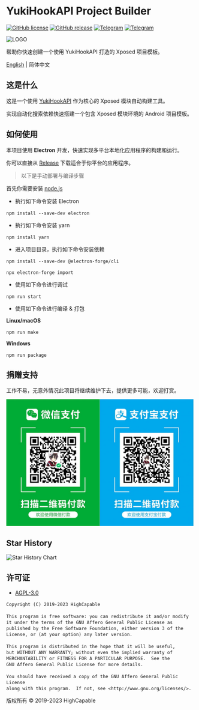 # YukiHookAPI Project Builder

[![GitHub license](https://img.shields.io/github/license/HighCapable/YukiHookAPI-ProjectBuilder?color=blue)](https://github.com/HighCapable/YukiHookAPI-ProjectBuilder/blob/master/LICENSE)
[![GitHub release](https://img.shields.io/github/v/release/HighCapable/YukiHookAPI-ProjectBuilder?display_name=release&logo=github&color=green)](https://github.com/HighCapable/YukiHookAPI-ProjectBuilder/releases)
[![Telegram](https://img.shields.io/badge/discussion-Telegram-blue.svg?logo=telegram)](https://t.me/YukiHookAPI)
[![Telegram](https://img.shields.io/badge/discussion%20dev-Telegram-blue.svg?logo=telegram)](https://t.me/HighCapable_Dev)

<img src="https://github.com/fankes/YuKiHookAPI/blob/master/img-src/icon.png?raw=true" width = "100" height = "100" alt="LOGO"/>

帮助你快速创建一个使用 YukiHookAPI 打造的 Xposed 项目模板。

[English](https://github.com/HighCapable/YukiHookAPI-ProjectBuilder/blob/master/README.md) | 简体中文

## 这是什么

这是一个使用 [YukiHookAPI](https://github.com/fankes/YukiHookAPI) 作为核心的 Xposed 模块自动构建工具。

实现自动化搜索依赖快速搭建一个包含 Xposed 模块环境的 Android 项目模板。

## 如何使用

本项目使用 **Electron** 开发，快速实现多平台本地化应用程序的构建和运行。

你可以直接从 [Release](https://github.com/HighCapable/YukiHookAPI-ProjectBuilder/releases) 下载适合于你平台的应用程序。

> 以下是手动部署与编译步骤

首先你需要安装 [node.js](https://nodejs.org/zh-cn/)

- 执行如下命令安装 Electron

```
npm install --save-dev electron
```

- 执行如下命令安装 yarn

```
npm install yarn
```

- 进入项目目录，执行如下命令安装依赖

```
npm install --save-dev @electron-forge/cli
```

```
npx electron-forge import
```

- 使用如下命令进行调试

```
npm run start
```

- 使用如下命令进行编译 & 打包

**Linux/macOS**

```
npm run make
```

**Windows**

```
npm run package
```

## 捐赠支持

工作不易，无意外情况此项目将继续维护下去，提供更多可能，欢迎打赏。

<img src="https://github.com/fankes/fankes/blob/main/img-src/payment_code.jpg?raw=true" width = "500" alt="Payment Code"/>

## Star History

![Star History Chart](https://api.star-history.com/svg?repos=HighCapable/YukiHookAPI-ProjectBuilder&type=Date)

## 许可证

- [AGPL-3.0](https://www.gnu.org/licenses/agpl-3.0.html)

```
Copyright (C) 2019-2023 HighCapable

This program is free software: you can redistribute it and/or modify
it under the terms of the GNU Affero General Public License as
published by the Free Software Foundation, either version 3 of the
License, or (at your option) any later version.

This program is distributed in the hope that it will be useful,
but WITHOUT ANY WARRANTY; without even the implied warranty of
MERCHANTABILITY or FITNESS FOR A PARTICULAR PURPOSE.  See the
GNU Affero General Public License for more details.

You should have received a copy of the GNU Affero General Public License
along with this program.  If not, see <http://www.gnu.org/licenses/>.
```

版权所有 © 2019-2023 HighCapable